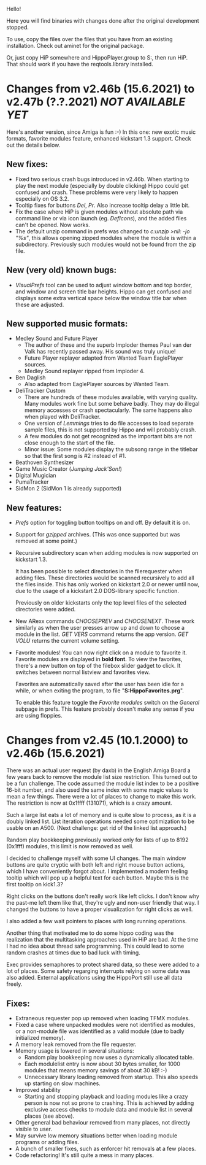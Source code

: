 Hello!

Here you will find binaries with changes
done after the original development stopped.

To use, copy the files over the files that you 
have from an existing installation. 
Check out aminet for the original package.

Or, just copy HiP somewhere and HippoPlayer.group to S:, 
then run HiP. That should work if you have the 
reqtools.library installed.

# Changes from v2.46b (15.6.2021) to v2.47b (?.?.2021) *NOT AVAILABLE YET*

Here's another version, since Amiga is fun :-)
In this one: new exotic music formats, favorite modules feature,
enhanced kickstart 1.3 support. Check out the details below.

## New fixes:
- Fixed two serious crash bugs introduced in v2.46b. When starting to play the next
  module (especially by double clicking) Hippo could get confused and crash.
  These problems were very likely to happen especially on OS 3.2.
- Tooltip fixes for buttons *Del*, *Pr*. Also increase tooltip delay a little bit.
- Fix the case where HiP is given modules without absolute path via command line
  or via icon launch (eg. *DefIcons*), and the added files can't be opened. Now works.
- The default unzip command in prefs was changed to *c:unzip >nil: -jo "%s"*, 
  this allows opening zipped modules where the module is within a subdirectory.
  Previously such modules would not be found from the zip file.

## New (very old) known bugs:
- _VisualPrefs_ tool can be used to adjust window bottom and top border, and window and screen title bar heights. Hippo can get confused and displays some extra vertical space below the window title bar when these are adjusted. 
  
## New supported music formats:

- Medley Sound and Future Player
  - The author of these and the superb Imploder themes Paul van der Valk has recently passed away. His sound was truly unique!
  - Future Player replayer adapted from Wanted Team EaglePlayer sources.
  - Medley Sound replayer ripped from Imploder 4.
- Ben Daglish
  - Also adapted from EaglePlayer sources by Wanted Team.
- DeliTracker Custom
  - There are hundreds of these modules available, with varying quality. Many modules work fine but some behave badly. They may do illegal memory accesses or crash spectacularly. The same happens also when played with DeliTracker. 
  - One version of _Lemmings_ tries to do file accesses to load separate sample files, this is not supported by Hippo and will probably crash.
  - A few modules do not get recognized as the important bits are not close enough to the start of the file.
  - Minor issue: Some modules display the subsong range in the titlebar so that the first song is #2 instead of #1. 
- Beathoven Synthesizer
- Game Music Creator (*Jumping Jack'Son!*)
- Digital Mugician
- PumaTracker
- SidMon 2 (SidMon 1 is already supported)
 
## New features:

- _Prefs_ option for toggling button tooltips on and off. By default it is on.

- Support for _gzipped_ archives. (This was once supported but was removed at some point.)

- Recursive subdirectory scan when adding modules is now supported on kickstart 1.3.
  
  It has been possible to select directories in the filerequester when adding files.
  These directories would be scanned recursively to add all the files inside.
  This has only worked on kickstart 2.0 or newer until now, due to the usage of a kickstart 2.0 DOS-library specific function.
  
  Previously on older kickstarts only the top level files of the selected directories were added.
  
- New ARexx commands *CHOOSEPREV* and *CHOOSENEXT*. These work similarly as when the user presses arrow up and down to choose a module in the list. *GET VERS* command returns the app version. *GET VOLU* returns the current volume setting.

- Favorite modules! You can now right click on a module to favorite it. Favorite
  modules are displayed in **bold font**. To view the favorites, there's a new button
  on top of the filebox slider gadget to click. It switches between normal listview
  and favorites view.

  Favorites are automatically saved after the user has been idle for a while,
  or when exiting the program, to file "**S:HippoFavorites.prg**".

  To enable this feature toggle the _Favorite modules_ switch on the
  _General_ subpage in prefs. This feature probably doesn't make any sense if you are using floppies.
  
  
# Changes from v2.45 (10.1.2000) to v2.46b (15.6.2021)

There was an actual user request (by daxb) in the English Amiga Board 
a few years back to remove the module list size restriction.
This turned out to be a fun challenge. The code assumed
the module list index to be a positive 16-bit number, and
also used the same index with some magic values to mean 
a few things. There were a lot of places to change to make this work. 
The restriction is now at 0x1ffff (131071), which is a crazy amount.

Such a large list eats a lot of memory and is quite slow to 
process, as it is a doubly linked list. List iteration
operations needed some optimization to be usable on an A500.
(Next challenge: get rid of the linked list approach.)

Random play bookkeeping previously worked only for lists of up 
to 8192 (0x1fff) modules, this limit is now removed as well.

I decided to challenge myself with some UI changes. The main window
buttons are quite cryptic with both left and right mouse button actions,
which I have conveniently forgot about. I implemented a modern feeling
tooltip which will pop up a helpful text for each button. 
Maybe this is the first tooltip on kick1.3?

Right clicks on the buttons don't really work like
left clicks. I don't know why the past-me left them like that, 
they're ugly and non-user friendly that way. I changed
the buttons to have a proper visualization for right clicks as well.

I also added a few wait pointers to places with long running operations.

Another thing that motivated me to do some hippo coding was the realization
that the multitasking approaches used in HiP are bad.
At the time I had no idea about thread safe programming. This could
lead to some random crashes at times due to bad luck with timing.

Exec provides semaphores to protect shared data,
so these were added to a lot of places. Some safety regarging
interrupts relying on some data was also added. 
External applications using the HippoPort still use all data freely.

## Fixes:
- Extraneous requester pop up removed when loading TFMX modules.
- Fixed a case where unpacked modules were not identified as modules, or 
  a non-module file was identified as a valid module (due to badly initialized
  memory).
- A memory leak removed from the file requester.
- Memory usage is lowered in several situations:
  - Random play bookkeeping now uses a dynamically allocated table.
  - Each modulelist entry is now about 30 bytes smaller, for 1000 modules that means memory savings of
    about 30 kB! :-)
  - Unnecessary library loading removed from startup. This also speeds up starting on slow machines.
- Improved stability
  - Starting and stopping playback and loading modules like a crazy person is now not so 
    prone to crashing. This is achieved by adding exclusive access checks to
    module data and module list in several places (see above).
- Other general bad behaviour removed from many places, not directly visible to user.
- May survive low memory situations better when loading module programs or adding files.
- A bunch of smaller fixes, such as enforcer hit removals at a few places.
- Code refactoring! It's still quite a mess in many places.
